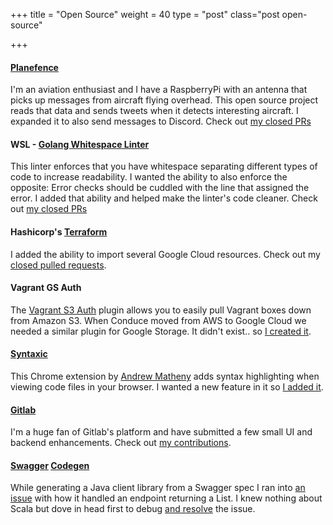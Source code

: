+++
title = "Open Source"
weight = 40
type = "post"
class="post open-source"

+++

#### [Planefence](https://github.com/kx1t/docker-planefence)

I'm an aviation enthusiast and I have a RaspberryPi with an antenna that picks up messages from aircraft flying overhead. This open source project reads that data and sends tweets when it detects interesting aircraft. I expanded it to also send messages to Discord. Check out [my closed PRs](https://github.com/kx1t/docker-planefence/pulls?q=is%3Apr+is%3Aclosed+author%3Ajdipierro)

#### WSL - [Golang Whitespace Linter](https://github.com/bombsimon/wsl)

This linter enforces that you have whitespace separating different types of code to increase readability. I wanted the ability to also enforce the opposite: Error checks should be cuddled with the line that assigned the error. I added that ability and helped make the linter's code cleaner. Check out [my closed PRs](https://github.com/bombsimon/wsl/pulls?q=is%3Apr+is%3Aclosed+author%3Ajdipierro)

#### Hashicorp's [Terraform](https://terraform.io)

I added the ability to import several Google Cloud resources. Check out my [closed pulled requests](https://github.com/hashicorp/terraform/pulls?q=is%3Apr+is%3Aclosed+author%3AJDiPierro). 

#### Vagrant GS Auth

The [Vagrant S3 Auth](https://github.com/WhoopInc/vagrant-s3auth) plugin allows you to easily pull Vagrant boxes down from Amazon S3. When Conduce moved from AWS to Google Cloud we needed a similar plugin for Google Storage. It didn't exist.. so [I created it](https://rubygems.org/gems/vagrant-gsauth/versions/1.0.0).  

#### [Syntaxic](https://chrome.google.com/webstore/detail/syntaxtic/cgjalgdhmbpaacnnejmodfinclbdgaci?hl=en)

This Chrome extension by [Andrew Matheny](https://github.com/ajmath) adds syntax highlighting when viewing code files in your browser. I wanted a new feature in it so [I added it](https://github.com/ajmath/Syntaxtic/pull/62).

#### [Gitlab](https://www.gitlab.com)

I'm a huge fan of Gitlab's platform and have submitted a few small UI and backend enhancements. Check out [my contributions](https://gitlab.com/gitlab-org/gitlab-ce/merge_requests?author_username=jdipierro&scope=all&state=all).

#### [Swagger](http://swagger.io/) [Codegen](http://swagger.io/swagger-codegen/)

While generating a Java client library from a Swagger spec I ran into [an issue](https://github.com/swagger-api/swagger-codegen/issues/214) with how it handled an endpoint returning a List. I knew nothing about Scala but dove in head first to debug [and resolve](https://github.com/swagger-api/swagger-codegen/pull/215) the issue.
